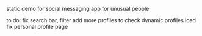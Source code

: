 static demo for social messaging app for unusual people

to do:
fix search bar, filter
add more profiles to check dynamic profiles load
fix personal profile page

